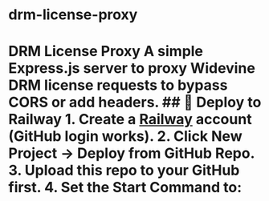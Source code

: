 # drm-license-proxy
# DRM License Proxy  A simple Express.js server to proxy Widevine DRM license requests to bypass CORS or add headers.  ## 🚀 Deploy to Railway  1. Create a [Railway](https://railway.app) account (GitHub login works). 2. Click **New Project** → **Deploy from GitHub Repo**. 3. Upload this repo to your GitHub first. 4. Set the Start Command to:
